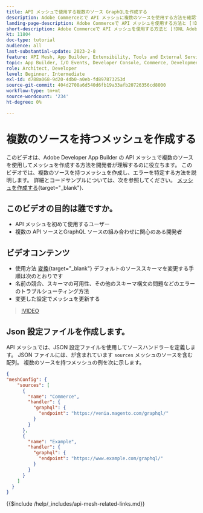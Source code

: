 ```yaml
---
title: API メッシュで使用する複数のソース GraphQLを作成する
description: Adobe Commerceとで API メッシュに複数のソースを使用する方法を確認する [!DNL Adobe App Builder]. 一般的なエラーとその解決方法について説明します。
landing-page-description: Adobe Commerceで API メッシュを使用する方法と [!DNL Adobe App Builder]. 複数のソースを持つメッシュを作成する方法と、一般的なエラーを解決する方法について説明します。
short-description: Adobe Commerceで API メッシュを使用する方法と [!DNL Adobe App Builder]. 複数のソースを持つメッシュを作成する方法と、一般的なエラーを解決する方法について説明します。
kt: 11804
doc-type: tutorial
audience: all
last-substantial-update: 2023-2-8
feature: API Mesh, App Builder, Extensibility, Tools and External Services, Backend Development
topic: App Builder, I/O Events, Developer Console, Commerce, Development, Integrations
role: Architect, Developer
level: Beginner, Intermediate
exl-id: d788a068-9d20-4db0-a0eb-fd897873253d
source-git-commit: 404d2708a6d540d6fb19a33afb20726356cd8000
workflow-type: tm+mt
source-wordcount: '234'
ht-degree: 0%

---
```


# 複数のソースを持つメッシュを作成する

このビデオは、Adobe Developer App Builder の API メッシュで複数のソースを使用してメッシュを作成する方法を開発者が理解するのに役立ちます。 このビデオでは、複数のソースを持つメッシュを作成し、エラーを特定する方法を説明します。 詳細とコードサンプルについては、次を参照してください。 [メッシュを作成する](https://developer.adobe.com/graphql-mesh-gateway/gateway/create-mesh/#create-a-mesh-1){target="_blank"}.

## このビデオの目的は誰ですか。

* API メッシュを初めて使用するユーザー
* 複数の API ソースとGraphQL ソースの組み合わせに関心のある開発者

## ビデオコンテンツ

* 使用方法 [変換](https://developer.adobe.com/graphql-mesh-gateway/gateway/transforms/){target="_blank"} デフォルトのソーススキーマを変更する手順は次のとおりです
* 名前の競合、スキーマの可用性、その他のスキーマ構文の問題などのエラーのトラブルシューティング方法
* 変更した設定でメッシュを更新する

>[!VIDEO](https://video.tv.adobe.com/v/3414125?quality=12&learn=on)

## Json 設定ファイルを作成します。

API メッシュでは、JSON 設定ファイルを使用してソースハンドラーを定義します。 JSON ファイルには、が含まれています `sources` メッシュのソースを含む配列。 複数のソースを持つメッシュの例を次に示します。

```json
{
"meshConfig": {
    "sources": [
      {
        "name": "Commerce",
        "handler": {
          "graphql": {
            "endpoint": "https://venia.magento.com/graphql/"
          }
        }
      },
      {
        "name": "Example",
        "handler": {
          "graphql": {
            "endpoint": "https://www.example.com/graphql/"
          }
        }
      }
    ]
  }
}
```

{{$include /help/_includes/api-mesh-related-links.md}}
